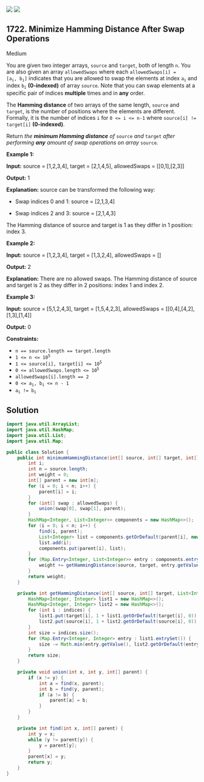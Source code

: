 [![](https://img.shields.io/github/stars/javadev/LeetCode-in-Java?label=Stars&style=flat-square)](https://github.com/javadev/LeetCode-in-Java)
[![](https://img.shields.io/github/forks/javadev/LeetCode-in-Java?label=Fork%20me%20on%20GitHub%20&style=flat-square)](https://github.com/javadev/LeetCode-in-Java/fork)

## 1722\. Minimize Hamming Distance After Swap Operations

Medium

You are given two integer arrays, `source` and `target`, both of length `n`. You are also given an array `allowedSwaps` where each <code>allowedSwaps[i] = [a<sub>i</sub>, b<sub>i</sub>]</code> indicates that you are allowed to swap the elements at index <code>a<sub>i</sub></code> and index <code>b<sub>i</sub></code> **(0-indexed)** of array `source`. Note that you can swap elements at a specific pair of indices **multiple** times and in **any** order.

The **Hamming distance** of two arrays of the same length, `source` and `target`, is the number of positions where the elements are different. Formally, it is the number of indices `i` for `0 <= i <= n-1` where `source[i] != target[i]` **(0-indexed)**.

Return _the **minimum Hamming distance** of_ `source` _and_ `target` _after performing **any** amount of swap operations on array_ `source`_._

**Example 1:**

**Input:** source = [1,2,3,4], target = [2,1,4,5], allowedSwaps = \[\[0,1],[2,3]]

**Output:** 1

**Explanation:** source can be transformed the following way: 

- Swap indices 0 and 1: source = [2,1,3,4] 

- Swap indices 2 and 3: source = [2,1,4,3] 
  
The Hamming distance of source and target is 1 as they differ in 1 position: index 3.

**Example 2:**

**Input:** source = [1,2,3,4], target = [1,3,2,4], allowedSwaps = []

**Output:** 2

**Explanation:** There are no allowed swaps. The Hamming distance of source and target is 2 as they differ in 2 positions: index 1 and index 2.

**Example 3:**

**Input:** source = [5,1,2,4,3], target = [1,5,4,2,3], allowedSwaps = \[\[0,4],[4,2],[1,3],[1,4]]

**Output:** 0

**Constraints:**

*   `n == source.length == target.length`
*   <code>1 <= n <= 10<sup>5</sup></code>
*   <code>1 <= source[i], target[i] <= 10<sup>5</sup></code>
*   <code>0 <= allowedSwaps.length <= 10<sup>5</sup></code>
*   `allowedSwaps[i].length == 2`
*   <code>0 <= a<sub>i</sub>, b<sub>i</sub> <= n - 1</code>
*   <code>a<sub>i</sub> != b<sub>i</sub></code>

## Solution

```java
import java.util.ArrayList;
import java.util.HashMap;
import java.util.List;
import java.util.Map;

public class Solution {
    public int minimumHammingDistance(int[] source, int[] target, int[][] allowedSwaps) {
        int i;
        int n = source.length;
        int weight = 0;
        int[] parent = new int[n];
        for (i = 0; i < n; i++) {
            parent[i] = i;
        }
        for (int[] swap : allowedSwaps) {
            union(swap[0], swap[1], parent);
        }
        HashMap<Integer, List<Integer>> components = new HashMap<>();
        for (i = 0; i < n; i++) {
            find(i, parent);
            List<Integer> list = components.getOrDefault(parent[i], new ArrayList<>());
            list.add(i);
            components.put(parent[i], list);
        }
        for (Map.Entry<Integer, List<Integer>> entry : components.entrySet()) {
            weight += getHammingDistance(source, target, entry.getValue());
        }
        return weight;
    }

    private int getHammingDistance(int[] source, int[] target, List<Integer> indices) {
        HashMap<Integer, Integer> list1 = new HashMap<>();
        HashMap<Integer, Integer> list2 = new HashMap<>();
        for (int i : indices) {
            list1.put(target[i], 1 + list1.getOrDefault(target[i], 0));
            list2.put(source[i], 1 + list2.getOrDefault(source[i], 0));
        }
        int size = indices.size();
        for (Map.Entry<Integer, Integer> entry : list1.entrySet()) {
            size -= Math.min(entry.getValue(), list2.getOrDefault(entry.getKey(), 0));
        }
        return size;
    }

    private void union(int x, int y, int[] parent) {
        if (x != y) {
            int a = find(x, parent);
            int b = find(y, parent);
            if (a != b) {
                parent[a] = b;
            }
        }
    }

    private int find(int x, int[] parent) {
        int y = x;
        while (y != parent[y]) {
            y = parent[y];
        }
        parent[x] = y;
        return y;
    }
}
```